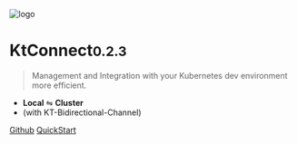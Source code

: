 ![logo](media/logo.png)

# KtConnect<small>0.2.3</small>

> Management and Integration with your Kubernetes dev environment more efficient.

- **Local** ⇋ **Cluster**
- (with KT-Bidirectional-Channel)

[Github](https://github.com/alibaba/kt-connect)
[QuickStart](/en-us/quickstart)
